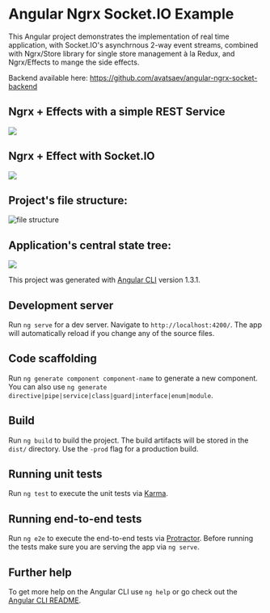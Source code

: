 # Angular Ngrx Socket.IO Example

This Angular project demonstrates the implementation of real time application, with Socket.IO's asynchrnous 2-way event streams, combined with Ngrx/Store library for single store management à la Redux, and Ngrx/Effects to mange the side effects.

Backend available here: https://github.com/avatsaev/angular-ngrx-socket-backend

## Ngrx + Effects with a simple REST Service

![](http://i.imgur.com/bpIbJrd.png)


## Ngrx + Effect with Socket.IO

![](http://i.imgur.com/F7k2Iyj.png)

## Project's file structure:

![file structure](https://i.imgur.com/IbGUfzi.png)

## Application's central state tree:

![](http://i.imgur.com/7DiuGH6.png)


This project was generated with [Angular CLI](https://github.com/angular/angular-cli) version 1.3.1.

## Development server

Run `ng serve` for a dev server. Navigate to `http://localhost:4200/`. The app will automatically reload if you change any of the source files.

## Code scaffolding

Run `ng generate component component-name` to generate a new component. You can also use `ng generate directive|pipe|service|class|guard|interface|enum|module`.

## Build

Run `ng build` to build the project. The build artifacts will be stored in the `dist/` directory. Use the `-prod` flag for a production build.

## Running unit tests

Run `ng test` to execute the unit tests via [Karma](https://karma-runner.github.io).

## Running end-to-end tests

Run `ng e2e` to execute the end-to-end tests via [Protractor](http://www.protractortest.org/).
Before running the tests make sure you are serving the app via `ng serve`.

## Further help

To get more help on the Angular CLI use `ng help` or go check out the [Angular CLI README](https://github.com/angular/angular-cli/blob/master/README.md).

